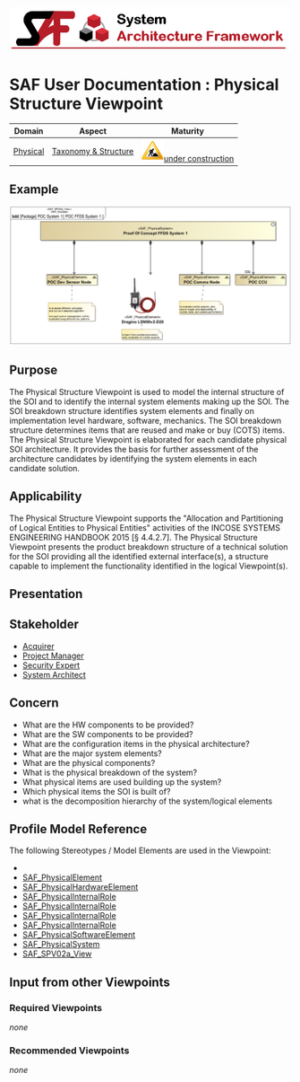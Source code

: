 ![System Architecture Framework](../diagrams/Banner_SAF.png)
# SAF User Documentation : Physical Structure Viewpoint
|**Domain**|**Aspect**|**Maturity**|
| --- | --- | --- |
|[Physical](../domains.md#Domain-Physical)|[Taxonomy & Structure](../aspects.md#Aspect-Taxonomy-&-Structure)|![Under Construction](../diagrams/Under_construction_icon-yellow.svg )[under construction](../using-saf/maturity.md#under-construction)|
## Example
![Physical-Structure-Viewpoint-primary-example-3.svg](../diagrams/vp-examples/Physical-Structure-Viewpoint-primary-example-3.svg)
## Purpose
The Physical Structure Viewpoint is used to model the internal structure of the SOI and to identify the internal system elements making up the SOI. The SOI breakdown structure identifies system elements and finally on implementation level hardware, software, mechanics. The SOI breakdown structure determines items that are reused and make or buy (COTS) items. The Physical Structure Viewpoint is elaborated for each candidate physical SOI architecture. It provides the basis for further assessment of the architecture candidates by identifying the system elements in each candidate solution.

## Applicability
The Physical Structure Viewpoint supports the "Allocation and Partitioning of Logical Entities to Physical Entities" activities of the INCOSE SYSTEMS ENGINEERING HANDBOOK 2015 [§ 4.4.2.7]. The Physical Structure Viewpoint presents the product breakdown structure of a technical solution for the SOI providing all the identified external interface(s), a structure capable to implement the functionality identified in the logical Viewpoint(s).
## Presentation
## Stakeholder
* [Acquirer](../stakeholders.md#Acquirer)
* [Project Manager](../stakeholders.md#Project-Manager)
* [Security Expert](../stakeholders.md#Security-Expert)
* [System Architect](../stakeholders.md#System-Architect)
## Concern
* What are the HW components to be provided?
* What are the SW components to be provided?
* What are the configuration items in the physical architecture?
* What are the major system elements?
* What are the physical components?
* What is the physical breakdown of the system?
* What physical items are used building up the system?
* Which physical items the SOI is built of?
* what is the decomposition hierarchy of the system/logical elements
## Profile Model Reference
The following Stereotypes / Model Elements are used in the Viewpoint:
* [](../stereotypes.md#)
* [SAF_PhysicalElement](../stereotypes.md#SAF_PhysicalElement)
* [SAF_PhysicalHardwareElement](../stereotypes.md#SAF_PhysicalHardwareElement)
* [SAF_PhysicalInternalRole](../stereotypes.md#SAF_PhysicalInternalRole)
* [SAF_PhysicalInternalRole](../stereotypes.md#SAF_PhysicalInternalRole)
* [SAF_PhysicalInternalRole](../stereotypes.md#SAF_PhysicalInternalRole)
* [SAF_PhysicalInternalRole](../stereotypes.md#SAF_PhysicalInternalRole)
* [SAF_PhysicalSoftwareElement](../stereotypes.md#SAF_PhysicalSoftwareElement)
* [SAF_PhysicalSystem](../stereotypes.md#SAF_PhysicalSystem)
* [SAF_SPV02a_View](../stereotypes.md#SAF_SPV02a_View)
## Input from other Viewpoints
### Required Viewpoints
*none*
### Recommended Viewpoints
*none*
